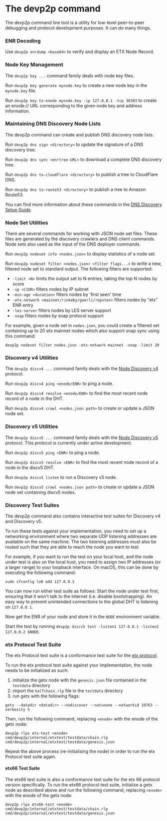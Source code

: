 # The devp2p command

The devp2p command line tool is a utility for low-level peer-to-peer debugging and
protocol development purposes. It can do many things.

### ENR Decoding

Use `devp2p enrdump <base64>` to verify and display an ETX Node Record.

### Node Key Management

The `devp2p key ...` command family deals with node key files.

Run `devp2p key generate mynode.key` to create a new node key in the `mynode.key` file.

Run `devp2p key to-enode mynode.key -ip 127.0.0.1 -tcp 30303` to create an enode:// URL
corresponding to the given node key and address information.

### Maintaining DNS Discovery Node Lists

The devp2p command can create and publish DNS discovery node lists.

Run `devp2p dns sign <directory>` to update the signature of a DNS discovery tree.

Run `devp2p dns sync <enrtree-URL>` to download a complete DNS discovery tree.

Run `devp2p dns to-cloudflare <directory>` to publish a tree to CloudFlare DNS.

Run `devp2p dns to-route53 <directory>` to publish a tree to Amazon Route53.

You can find more information about these commands in the [DNS Discovery Setup Guide][dns-tutorial].

### Node Set Utilities

There are several commands for working with JSON node set files. These files are generated
by the discovery crawlers and DNS client commands. Node sets also used as the input of the
DNS deployer commands.

Run `devp2p nodeset info <nodes.json>` to display statistics of a node set.

Run `devp2p nodeset filter <nodes.json> <filter flags...>` to write a new, filtered node
set to standard output. The following filters are supported:

- `-limit <N>` limits the output set to N entries, taking the top N nodes by score
- `-ip <CIDR>` filters nodes by IP subnet
- `-min-age <duration>` filters nodes by 'first seen' time
- `-etx-network <mainnet/rinkeby/goerli/ropsten>` filters nodes by "etx" ENR entry
- `-les-server` filters nodes by LES server support
- `-snap` filters nodes by snap protocol support

For example, given a node set in `nodes.json`, you could create a filtered set containing
up to 20 etx mainnet nodes which also support snap sync using this command:

    devp2p nodeset filter nodes.json -etx-network mainnet -snap -limit 20

### Discovery v4 Utilities

The `devp2p discv4 ...` command family deals with the [Node Discovery v4][discv4]
protocol.

Run `devp2p discv4 ping <enode/ENR>` to ping a node.

Run `devp2p discv4 resolve <enode/ENR>` to find the most recent node record of a node in
the DHT.

Run `devp2p discv4 crawl <nodes.json path>` to create or update a JSON node set.

### Discovery v5 Utilities

The `devp2p discv5 ...` command family deals with the [Node Discovery v5][discv5]
protocol. This protocol is currently under active development.

Run `devp2p discv5 ping <ENR>` to ping a node.

Run `devp2p discv5 resolve <ENR>` to find the most recent node record of a node in
the discv5 DHT.

Run `devp2p discv5 listen` to run a Discovery v5 node.

Run `devp2p discv5 crawl <nodes.json path>` to create or update a JSON node set containing
discv5 nodes.

### Discovery Test Suites

The devp2p command also contains interactive test suites for Discovery v4 and Discovery
v5.

To run these tests against your implementation, you need to set up a networking
environment where two separate UDP listening addresses are available on the same machine.
The two listening addresses must also be routed such that they are able to reach the node
you want to test.

For example, if you want to run the test on your local host, and the node under test is
also on the local host, you need to assign two IP addresses (or a larger range) to your
loopback interface. On macOS, this can be done by executing the following command:

    sudo ifconfig lo0 add 127.0.0.2

You can now run either test suite as follows: Start the node under test first, ensuring
that it won't talk to the Internet (i.e. disable bootstrapping). An easy way to prevent
unintended connections to the global DHT is listening on `127.0.0.1`.

Now get the ENR of your node and store it in the `NODE` environment variable.

Start the test by running `devp2p discv5 test -listen1 127.0.0.1 -listen2 127.0.0.2 $NODE`.

### etx Protocol Test Suite

The etx Protocol test suite is a conformance test suite for the [etx protocol][etx].

To run the etx protocol test suite against your implementation, the node needs to be initialized as such:

1. initialize the getx node with the `genesis.json` file contained in the `testdata` directory
2. import the `halfchain.rlp` file in the `testdata` directory
3. run getx with the following flags:
```
getx --datadir <datadir> --nodiscover --nat=none --networkid 19763 --verbosity 5
```

Then, run the following command, replacing `<enode>` with the enode of the getx node:
 ```
 devp2p rlpx etx-test <enode> cmd/devp2p/internal/etxtest/testdata/chain.rlp cmd/devp2p/internal/etxtest/testdata/genesis.json
```

Repeat the above process (re-initialising the node) in order to run the etx Protocol test suite again.

#### etx66 Test Suite

The etx66 test suite is also a conformance test suite for the etx 66 protocol version specifically.
To run the etx66 protocol test suite, initialize a getx node as described above and run the following command,
replacing `<enode>` with the enode of the getx node:

 ```
 devp2p rlpx etx66-test <enode> cmd/devp2p/internal/etxtest/testdata/chain.rlp cmd/devp2p/internal/etxtest/testdata/genesis.json
```

[etx]: https://github.com/ETX/devp2p/blob/master/caps/etx.md
[dns-tutorial]: https://getx.ETX.org/docs/developers/dns-discovery-setup
[discv4]: https://github.com/ETX/devp2p/tree/master/discv4.md
[discv5]: https://github.com/ETX/devp2p/tree/master/discv5/discv5.md
